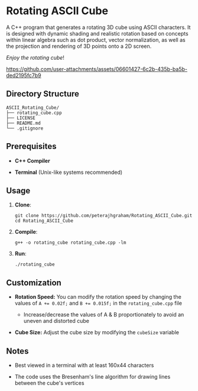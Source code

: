 # Rotating ASCII Cube

A C++ program that generates a rotating 3D cube using ASCII characters. It is designed with dynamic shading and realistic rotation based on concepts within linear algebra such as dot product, vector normalization, as well as the projection and rendering of 3D points onto a 2D screen.

*Enjoy the rotating cube*!

https://github.com/user-attachments/assets/06601427-6c2b-435b-ba5b-ded2195fc7b9

## Directory Structure

```
ASCII_Rotating_Cube/
├── rotating_cube.cpp
├── LICENSE
├── README.md
└── .gitignore
```

## Prerequisites

* **C++ Compiler**

* **Terminal** (Unix-like systems recommended)

## Usage

1. **Clone**:
   ```
   git clone https://github.com/peterajhgraham/Rotating_ASCII_Cube.git
   cd Rotating_ASCII_Cube
   ```

3. **Compile**:
   ```
   g++ -o rotating_cube rotating_cube.cpp -lm
   ```

4. **Run**:
   ```
   ./rotating_cube
   ```

## Customization

* **Rotation Speed:** You can modify the rotation speed by changing the values of `A += 0.02f;` and `B += 0.015f;` in the `rotating_cube.cpp` file
   * Increase/decrease the values of A & B proportionately to avoid an uneven and distorted cube

* **Cube Size:** Adjust the cube size by modifying the `cubeSize` variable

## Notes

* Best viewed in a terminal with at least 160x44 characters

* The code uses the Bresenham's line algorithm for drawing lines between the cube's vertices
